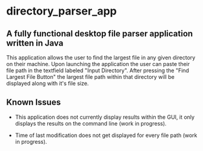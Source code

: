 # directory_parser_app

## A fully functional desktop file parser application written in Java

This application allows the user to find the largest file in any given directory on their machine. Upon launching the application the user can paste their file path in the textfield labeled "Input Directory". After pressing the "Find Largest File Button" the largest file path within that directory will be displayed along with it's file size.

## Known Issues

- This application does not currently display results within the GUI, it only displays the results on the command line (work in progress).

- Time of last modification does not get displayed for every file path (work in progress). 
